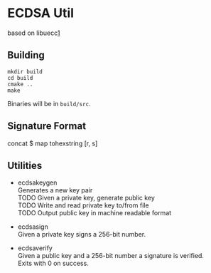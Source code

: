 ECDSA Util
==========

based on libuecc[1]

[1]: http://git.universe-factory.net/libuecc

Building
--------

    mkdir build
    cd build
    cmake ..
    make

Binaries will be in `build/src`.

Signature Format
----------------

concat $ map tohexstring [r, s]

Utilities
---------

  * ecdsakeygen  
    Generates a new key pair  
    TODO Given a private key, generate public key  
    TODO Write and read private key to/from file  
    TODO Output public key in machine readable format  

  * ecdsasign  
    Given a private key signs a 256-bit number.

  * ecdsaverify  
    Given a public key and a 256-bit number a signature is verified.  
    Exits with 0 on success.  
